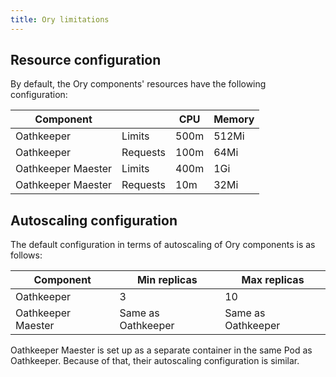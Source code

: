 ```yaml
---
title: Ory limitations
---
```


## Resource configuration

By default, the Ory components' resources have the following configuration:

| Component          |          | CPU  | Memory |
|--------------------|----------|------|--------|
| Oathkeeper         | Limits   | 500m | 512Mi  |
| Oathkeeper         | Requests | 100m | 64Mi   |
| Oathkeeper Maester | Limits   | 400m | 1Gi    |
| Oathkeeper Maester | Requests | 10m  | 32Mi   |

## Autoscaling configuration

The default configuration in terms of autoscaling of Ory components is as follows:

| Component          | Min replicas       | Max replicas       |
|--------------------|--------------------|--------------------|
| Oathkeeper         | 3                  | 10                 |
| Oathkeeper Maester | Same as Oathkeeper | Same as Oathkeeper |

Oathkeeper Maester is set up as a separate container in the same Pod as Oathkeeper. Because of that, their autoscaling configuration is similar.
